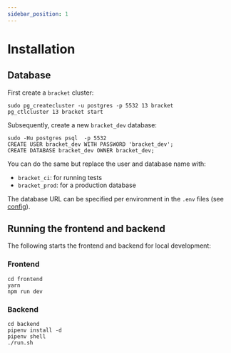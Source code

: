 ```yaml
---
sidebar_position: 1
---
```


# Installation


## Database
First create a `bracket` cluster:
```shell
sudo pg_createcluster -u postgres -p 5532 13 bracket
pg_ctlcluster 13 bracket start
```

Subsequently, create a new `bracket_dev` database:
```shell
sudo -Hu postgres psql  -p 5532
CREATE USER bracket_dev WITH PASSWORD 'bracket_dev';
CREATE DATABASE bracket_dev OWNER bracket_dev;
```

You can do the same but replace the user and database name with:
- `bracket_ci`: for running tests
- `bracket_prod`: for a production database

The database URL can be specified per environment in the `.env` files (see [config](#config)).

## Running the frontend and backend
The following starts the frontend and backend for local development:
### Frontend
```
cd frontend
yarn
npm run dev
```

### Backend
```
cd backend
pipenv install -d
pipenv shell
./run.sh
```
